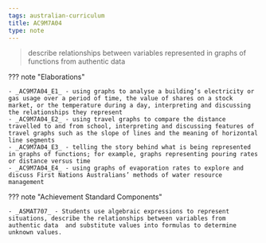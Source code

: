 ```yaml
---
tags: australian-curriculum
title: AC9M7A04
type: note
---
```

> describe relationships between variables represented in graphs of functions from authentic data

??? note "Elaborations"

	- _AC9M7A04_E1_ - using graphs to analyse a building’s electricity or gas usage over a period of time, the value of shares on a stock market, or the temperature during a day, interpreting and discussing the relationships they represent
	- _AC9M7A04_E2_ - using travel graphs to compare the distance travelled to and from school, interpreting and discussing features of travel graphs such as the slope of lines and the meaning of horizontal line segments
	- _AC9M7A04_E3_ - telling the story behind what is being represented in graphs of functions; for example, graphs representing pouring rates or distance versus time
	- _AC9M7A04_E4_ - using graphs of evaporation rates to explore and discuss First Nations Australians’ methods of water resource management
??? note "Achievement Standard Components"

	- _ASMAT707_ - Students use algebraic expressions to represent situations, describe the relationships between variables from authentic data  and substitute values into formulas to determine unknown values.